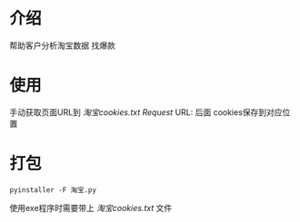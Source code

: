 # 介绍
帮助客户分析淘宝数据
找爆款

# 使用
手动获取页面URL到 *淘宝cookies.txt Request* URL: 后面
cookies保存到对应位置

# 打包
```
pyinstaller -F 淘宝.py
```
使用exe程序时需要带上 *淘宝cookies.txt* 文件
